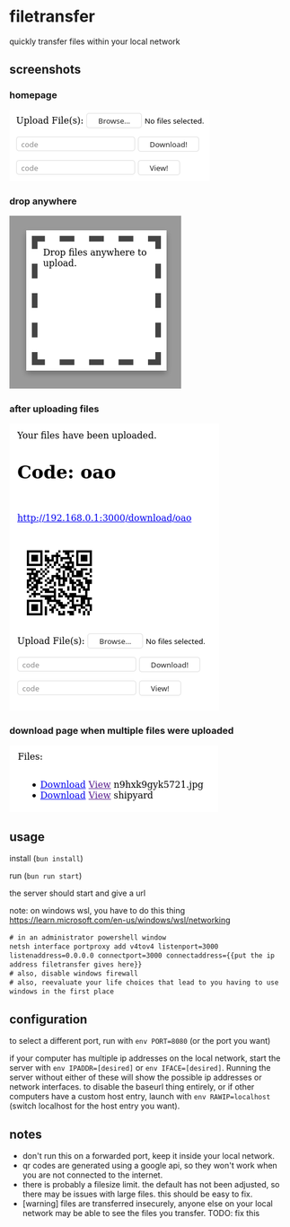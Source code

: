 # filetransfer

quickly transfer files within your local network

## screenshots

### homepage
![homepage](https://raw.githubusercontent.com/pfgithub/filetransfer/master/.github/home.png)

### drop anywhere
![dropanywhere](https://raw.githubusercontent.com/pfgithub/filetransfer/master/.github/dropanywhere.png)

### after uploading files
![uploaded](https://raw.githubusercontent.com/pfgithub/filetransfer/master/.github/uploaded.png)

### download page when multiple files were uploaded
![filelist](https://raw.githubusercontent.com/pfgithub/filetransfer/master/.github/filelist.png)

## usage

install (`bun install`)

run (`bun run start`)

the server should start and give a url

note: on windows wsl, you have to do this thing https://learn.microsoft.com/en-us/windows/wsl/networking

```
# in an administrator powershell window
netsh interface portproxy add v4tov4 listenport=3000 listenaddress=0.0.0.0 connectport=3000 connectaddress={{put the ip address filetransfer gives here}}
# also, disable windows firewall
# also, reevaluate your life choices that lead to you having to use windows in the first place
```

## configuration

to select a different port, run with `env PORT=8080` (or the port you want)

if your computer has multiple ip addresses on the local network, start the server with `env IPADDR=[desired]` or `env IFACE=[desired]`. Running the server without either of these will show the possible ip addresses or network interfaces. to disable the baseurl thing entirely, or if other computers have a custom host entry, launch with `env RAWIP=localhost` (switch localhost for the host entry you want).

## notes

- don't run this on a forwarded port, keep it inside your local network.
- qr codes are generated using a google api, so they won't work when you are not connected to the internet.
- there is probably a filesize limit. the default has not been adjusted, so there may be issues with large files. this should be easy to fix.
- [warning] files are transferred insecurely, anyone else on your local network may be able to see the files you transfer. TODO: fix this
